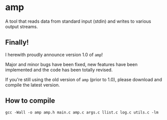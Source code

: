 # amp
A tool that reads data from standard input (stdin) and writes to various output streams.

## Finally!

I herewith proudly announce version 1.0 of `amp`!

Major and minor bugs have been fixed, new features have been implemented and the code has been totally revised.

If you're still using the old version of `amp` (prior to 1.0), please download and compile the latest version.

## How to compile

`gcc -Wall -o amp amp.h main.c amp.c args.c llist.c log.c utils.c -lm`
